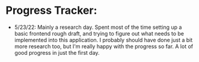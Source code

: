 <h1>Progress Tracker:</h1>
<ul>
<li>5/23/22: Mainly a research day. Spent most of the time setting up a basic frontend rough draft, and trying to figure out what needs to be implemented into this application. I probably should have done just a bit more research too, but I'm really happy with the progress so far. A lot of good progress in just the first day.</li>
</ul>
